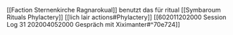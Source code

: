 [[Faction Sternenkirche Ragnarokual]] benutzt das für ritual
[[Symbaroum Rituals Phylactery]]
[[lich lair actions#Phylactery]]
[[602011202000 Session Log 31 202004052000 Gespräch mit Xiximanter#^70e724]]